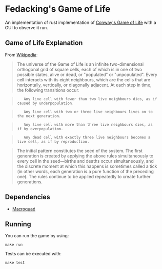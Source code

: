 # Fedacking's Game of Life

An implementation of rust implementation of [Conway's Game of Life](https://en.wikipedia.org/wiki/Conway%27s_Game_of_Life) with a GUI to observe it run.

## Game of Life Explanation

From [Wikipedia](https://en.wikipedia.org/wiki/Conway%27s_Game_of_Life):

>    The universe of the Game of Life is an infinite two-dimensional orthogonal grid of square cells, each of which is in one of two possible states, alive or dead, or "populated" or "unpopulated". Every cell interacts with its eight neighbours, which are the cells that are horizontally, vertically, or diagonally adjacent. At each step in time, the following transitions occur:

>        Any live cell with fewer than two live neighbours dies, as if caused by underpopulation.

>        Any live cell with two or three live neighbours lives on to the next generation.

>        Any live cell with more than three live neighbours dies, as if by overpopulation.

>        Any dead cell with exactly three live neighbours becomes a live cell, as if by reproduction.

>    The initial pattern constitutes the seed of the system. The first generation is created by applying the above rules simultaneously to every cell in the seed—births and deaths occur simultaneously, and the discrete moment at which this happens is sometimes called a tick (in other words, each generation is a pure function of the preceding one). The rules continue to be applied repeatedly to create further generations.

## Dependencies

* [Macroquad](https://github.com/not-fl3/macroquad)

## Running

You can run the game by using:

```
make run
```

Tests can be executed with:

```
make test
```
